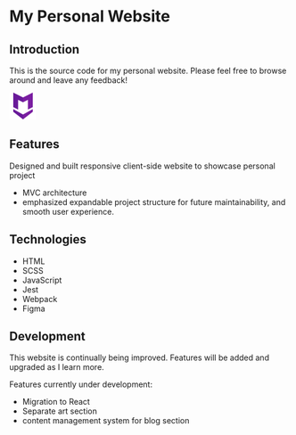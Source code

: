 # My Personal Website
## Introduction
This is the source code for my personal website. Please feel free to browse around and leave any feedback!

![alt text](https://github.com/adam-p/markdown-here/raw/master/src/common/images/icon48.png "Logo Title Text 1")

## Features
Designed and built responsive client-side website to showcase personal project
* MVC architecture
* emphasized expandable project structure for future maintainability, and smooth user experience.

## Technologies
* HTML
* SCSS
* JavaScript
* Jest
* Webpack
* Figma

## Development
This website is continually being improved. Features will be added and upgraded as I learn more.

Features currently under development:
* Migration to React
* Separate art section
* content management system for blog section
